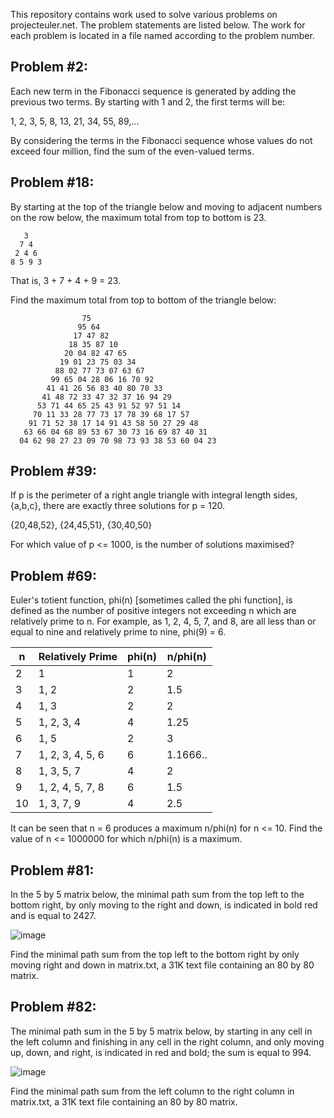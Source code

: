 This repository contains work used to solve various problems on projecteuler.net. The problem statements are 
listed below. The work for each problem is located in a file named according to the problem number.


## Problem #2:

Each new term in the Fibonacci sequence is generated by adding the previous two terms. By starting with 1 and 2, 
the first terms will be:

1, 2, 3, 5, 8, 13, 21, 34, 55, 89,...

By considering the terms in the Fibonacci sequence whose values do not exceed four million, find the sum of the even-valued terms.


## Problem #18:

By starting at the top of the triangle below and moving to adjacent numbers on the row below, the maximum total from top to bottom is 
23.

       3
      7 4
     2 4 6
    8 5 9 3

That is, 3 + 7 + 4 + 9 = 23.

Find the maximum total from top to bottom of the triangle below:

                    75
                   95 64
                  17 47 82
                 18 35 87 10
                20 04 82 47 65
               19 01 23 75 03 34
              88 02 77 73 07 63 67
             99 65 04 28 06 16 70 92
            41 41 26 56 83 40 80 70 33
           41 48 72 33 47 32 37 16 94 29
          53 71 44 65 25 43 91 52 97 51 14
         70 11 33 28 77 73 17 78 39 68 17 57
        91 71 52 38 17 14 91 43 58 50 27 29 48
       63 66 04 68 89 53 67 30 73 16 69 87 40 31
      04 62 98 27 23 09 70 98 73 93 38 53 60 04 23


## Problem #39:

If p is the perimeter of a right angle triangle with integral length sides, 
{a,b,c}, there are exactly three solutions for p = 120.

{20,48,52}, {24,45,51}, {30,40,50}

For which value of p <= 1000, is the number of solutions maximised?


## Problem #69:

Euler's totient function, phi(n) [sometimes called the phi function], is defined as the number of 
positive integers not exceeding n which are relatively prime to n. For example, as 1, 2, 4, 5, 7, and 
8, are all less than or equal to nine and relatively prime to nine, phi(9) = 6.

| n   | Relatively Prime | phi(n) | n/phi(n) |
|-----|------------------|--------|----------|
| 2   | 1                | 1      | 2        |
| 3   | 1, 2             | 2      | 1.5      |
| 4   | 1, 3             | 2      | 2        |
| 5   | 1, 2, 3, 4       | 4      | 1.25     |
| 6   | 1, 5             | 2      | 3        |
| 7   | 1, 2, 3, 4, 5, 6 | 6      | 1.1666.. |
| 8   | 1, 3, 5, 7       | 4      | 2        |
| 9   | 1, 2, 4, 5, 7, 8 | 6      | 1.5      |
| 10  | 1, 3, 7, 9       | 4      | 2.5      |


It can be seen that n = 6 produces a maximum n/phi(n) for n <= 10.
Find the value of n <= 1000000 for which n/phi(n) is a maximum.


## Problem #81:

In the 5 by 5 matrix below, the minimal path sum from the top left to the bottom 
right, by only moving to the right and down, is indicated in bold red and is equal to 
2427.

![image](https://github.com/user-attachments/assets/38149156-c293-4b10-9d05-8678ff5313ad)


Find the minimal path sum from the top left to the bottom right by only moving right and down in 
matrix.txt, a 31K text file containing an 80 by 80 matrix.


## Problem #82:

The minimal path sum in the 5 by 5 matrix below, by starting in any cell in the left column and finishing 
in any cell in the right column, and only moving up, down, and right, is indicated in red and bold; 
the sum is equal to 994.

![image](https://github.com/user-attachments/assets/bdb07ba9-2d64-42e2-8b49-ff07a0a8230f)


Find the minimal path sum from the left column to the right column in matrix.txt, a 31K text file containing an 
80 by 80 matrix.

